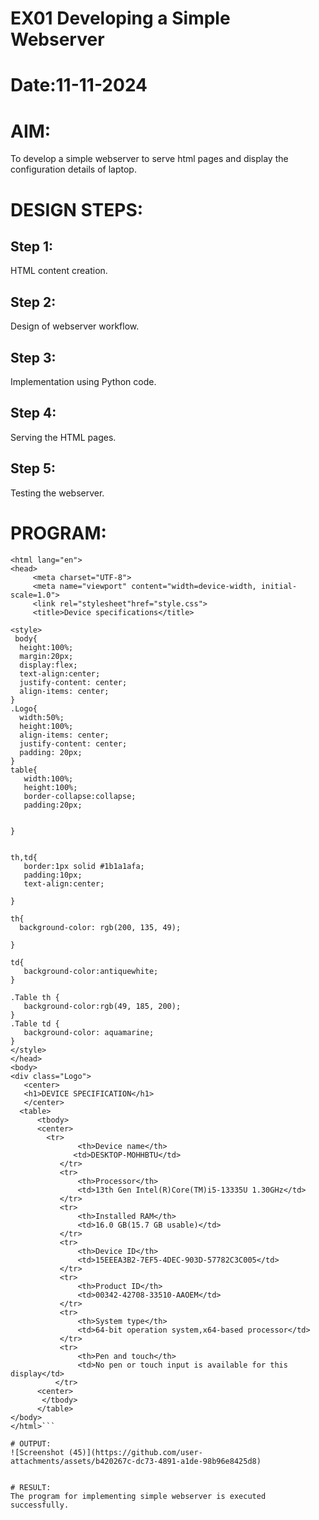 # EX01 Developing a Simple Webserver

# Date:11-11-2024
# AIM:
To develop a simple webserver to serve html pages and display the configuration details of laptop.

# DESIGN STEPS:
## Step 1:
HTML content creation.

## Step 2:
Design of webserver workflow.

## Step 3:
Implementation using Python code.

## Step 4:
Serving the HTML pages.

## Step 5:
Testing the webserver.

# PROGRAM:
  ```<!DOCTYPE html>
  <html lang="en">
  <head>
       <meta charset="UTF-8">
       <meta name="viewport" content="width=device-width, initial-scale=1.0">
       <link rel="stylesheet"href="style.css">
       <title>Device specifications</title>

  <style>
   body{
    height:100%;
    margin:20px;
    display:flex;
    text-align:center;
    justify-content: center;
    align-items: center;
 }
 .Logo{
    width:50%;
    height:100%;
    align-items: center;
    justify-content: center;
    padding: 20px;
}
 table{
     width:100%;
     height:100%;
     border-collapse:collapse;
     padding:20px;
    
    
 }


 th,td{
     border:1px solid #1b1a1afa;
     padding:10px;
     text-align:center;
    
 }

 th{
    background-color: rgb(200, 135, 49);

 }

 td{
     background-color:antiquewhite;
 }

 .Table th {
     background-color:rgb(49, 185, 200);
 }
 .Table td {
     background-color: aquamarine;
 }   
 </style>
 </head>
 <body>
 <div class="Logo">
     <center>
     <h1>DEVICE SPECIFICATION</h1>
     </center>
    <table>
        <tbody>
        <center>
          <tr>
                 <th>Device name</th>
                <td>DESKTOP-MOHHBTU</td>
             </tr>
             <tr>
                 <th>Processor</th>
                 <td>13th Gen Intel(R)Core(TM)i5-13335U 1.30GHz</td>
             </tr>
             <tr>
                 <th>Installed RAM</th>
                 <td>16.0 GB(15.7 GB usable)</td>
             </tr>
             <tr>
                 <th>Device ID</th>
                 <td>15EEEA3B2-7EF5-4DEC-903D-57782C3C005</td>
             </tr>
             <tr>
                 <th>Product ID</th>
                 <td>00342-42708-33510-AAOEM</td>
             </tr>
             <tr>
                 <th>System type</th>
                 <td>64-bit operation system,x64-based processor</td>
             </tr>
             <tr>
                 <th>Pen and touch</th>
                 <td>No pen or touch input is available for this display</td>
            </tr>
        <center>
         </tbody>
        </table>   
</body>
</html>```
          
# OUTPUT:
![Screenshot (45)](https://github.com/user-attachments/assets/b420267c-dc73-4891-a1de-98b96e8425d8)

          
# RESULT:
The program for implementing simple webserver is executed successfully.
